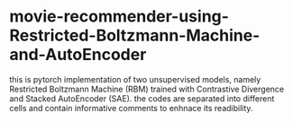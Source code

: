# movie-recommender-using-Restricted-Boltzmann-Machine-and-AutoEncoder
this is pytorch implementation of two unsupervised models, namely Restricted Boltzmann Machine (RBM) trained with Contrastive Divergence and Stacked AutoEncoder (SAE). 
the codes are separated into different cells and contain informative comments to enhnace its readibility. 
